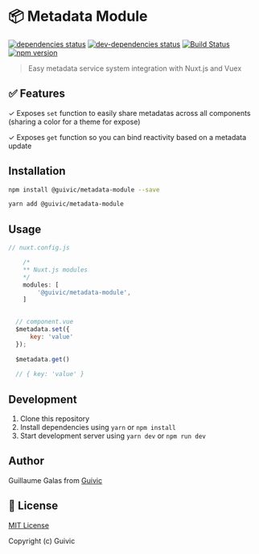 # 📦 Metadata Module
[![dependencies status](https://david-dm.org/guivic/fastify-socket.io/status.svg)](https://david-dm.org/guivic/fastify-socket.io#info=dependencies)
[![dev-dependencies status](https://david-dm.org/guivic/fastify-socket.io/dev-status.svg)](https://david-dm.org/guivic/fastify-socket.io#info=devDependencies)
[![Build Status](https://travis-ci.org/guivic/fastify-socket.io.svg?branch=master)](https://travis-ci.org/guivic/fastify-socket.io)
[![npm version](https://badge.fury.io/js/%40guivic%2Ffastify-socket.io-guivic.svg)](https://badge.fury.io/js/%40guivic%2Ffastify-socket.io-guivic)

> Easy metadata service system integration with Nuxt.js and Vuex

## ✅ Features

✓ Exposes `set` function to easily share metadatas across all components (sharing a color for a theme for expose)

✓ Exposes `get` function so you can bind reactivity based on a metadata update

## Installation

```bash
npm install @guivic/metadata-module --save

yarn add @guivic/metadata-module
```

## Usage

```javascript
// nuxt.config.js

	/*
	** Nuxt.js modules
	*/
	modules: [
		'@guivic/metadata-module',
	]
  

  // component.vue
  $metadata.set({
      key: 'value'
  });
  
  $metadata.get()
  
  // { key: 'value' }
```

## Development

1. Clone this repository
2. Install dependencies using `yarn` or `npm install`
3. Start development server using `yarn dev` or `npm run dev`

## Author

Guillaume Galas from [Guivic](https://guivic.io)

## 📑 License

[MIT License](./LICENSE)

Copyright (c) Guivic

